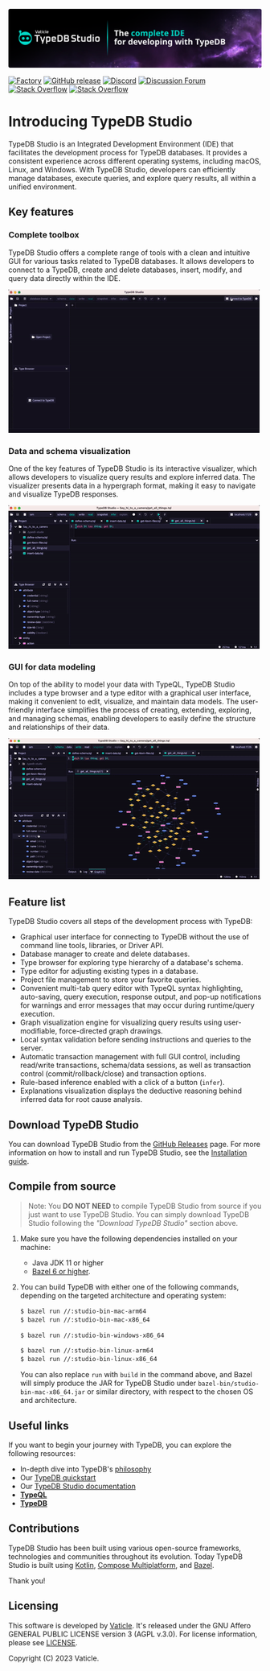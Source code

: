 [![TypeDB Studio](./docs/images/studio_banner.svg)](https://typedb.com/docs/typedb/connecting/studio)

[![Factory](https://factory.vaticle.com/api/status/vaticle/typedb-studio/badge.svg)](https://factory.vaticle.com/vaticle/typedb-studio)
[![GitHub release](https://img.shields.io/github/release/vaticle/typedb-studio.svg)](https://github.com/vaticle/typedb-studio/releases/latest)
[![Discord](https://img.shields.io/discord/665254494820368395?color=7389D8&label=chat&logo=discord&logoColor=ffffff)](https://typedb.com/discord)
[![Discussion Forum](https://img.shields.io/badge/discourse-forum-blue.svg)](https://forum.typedb.com)
[![Stack Overflow](https://img.shields.io/badge/stackoverflow-typedb-796de3.svg)](https://stackoverflow.com/questions/tagged/typedb)
[![Stack Overflow](https://img.shields.io/badge/stackoverflow-typeql-3dce8c.svg)](https://stackoverflow.com/questions/tagged/typeql)

# Introducing TypeDB Studio

TypeDB Studio is an Integrated Development Environment (IDE)
that facilitates the development process for TypeDB databases.
It provides a consistent experience across different operating systems, including macOS, Linux, and Windows.
With TypeDB Studio, developers can efficiently manage databases, execute queries,
and explore query results, all within a unified environment.

## Key features

### Complete toolbox

TypeDB Studio offers a complete range of tools with a clean and intuitive GUI for various tasks related to TypeDB 
databases.
It allows developers to connect to a TypeDB, create and delete databases, insert, modify, and query data directly 
within the IDE.

[![Manage Database Schemas](./docs/images/create.gif)](./docs/images/create.gif)

### Data and schema visualization

One of the key features of TypeDB Studio is its interactive visualizer, 
which allows developers to visualize query results and explore inferred data.
The visualizer presents data in a hypergraph format,
making it easy to navigate and visualize TypeDB responses.

[![Response Visualisation](./docs/images/query.gif)](./docs/images/query.gif)

### GUI for data modeling

On top of the ability to model your data with TypeQL,
TypeDB Studio includes a type browser and a type editor with a graphical user interface,
making it convenient to edit, visualize, and maintain data models.
The user-friendly interface simplifies the process of creating, extending, exploring, and managing schemas,
enabling developers to easily define the structure and relationships of their data.

[![Type editor](./docs/images/edit.gif)](./docs/images/edit.gif)

## Feature list

TypeDB Studio covers all steps of the development process with TypeDB:

- Graphical user interface for connecting to TypeDB without the use of command line tools, libraries, or Driver API.
- Database manager to create and delete databases.
- Type browser for exploring type hierarchy of a database's schema.
- Type editor for adjusting existing types in a database.
- Project file management to store your favorite queries.
- Convenient multi-tab query editor with TypeQL syntax highlighting, auto-saving, query execution, response output, 
  and pop-up notifications for warnings and error messages that may occur during runtime/query execution.
- Graph visualization engine for visualizing query results using user-modifiable, force-directed graph drawings.
- Local syntax validation before sending instructions and queries to the server.
- Automatic transaction management with full GUI control, including read/write transactions, schema/data sessions, as 
  well as transaction control (commit/rollback/close) and transaction options.
- Rule-based inference enabled with a click of a button (`infer`).
- Explanations visualization displays the deductive reasoning behind inferred data for root cause analysis.

## Download TypeDB Studio

You can download TypeDB Studio from the [GitHub Releases](https://github.com/vaticle/typedb-studio/releases) page.
For more information on how to install and run TypeDB Studio, see the 
[Installation guide](https://typedb.com/docs/home/install#_studio).

## Compile from source

> Note: You **DO NOT NEED** to compile TypeDB Studio from source if you just want to use TypeDB Studio.
> You can simply download TypeDB Studio following the _"Download TypeDB Studio"_ section above.

1. Make sure you have the following dependencies installed on your machine:
    - Java JDK 11 or higher
    - [Bazel 6 or higher](https://bazel.build/install).
 
2. You can build TypeDB with either one of the following commands, depending on the targeted architecture and 
   operating system: 
   ```sh
   $ bazel run //:studio-bin-mac-arm64
   $ bazel run //:studio-bin-mac-x86_64
   ```
   ```sh
   $ bazel run //:studio-bin-windows-x86_64
   ```
   ```sh
   $ bazel run //:studio-bin-linux-arm64
   $ bazel run //:studio-bin-linux-x86_64
   ```
   You can also replace `run` with `build` in the command above, and Bazel will simply produce the JAR for TypeDB Studio
   under `bazel-bin/studio-bin-mac-x86_64.jar` or similar directory, with respect to the chosen OS and architecture.

## Useful links

If you want to begin your journey with TypeDB, you can explore the following resources:

* In-depth dive into TypeDB's [philosophy](https://typedb.com/philosophy)
* Our [TypeDB quickstart](https://typedb.com/docs/typedb/quickstart-guide)
* Our [TypeDB Studio documentation](https://typedb.com/docs/clients/studio)
* **[TypeQL](https://github.com/vaticle/typeql)**
* **[TypeDB](https://github.com/vaticle/typedb)**

## Contributions

TypeDB Studio has been built using various open-source frameworks, technologies and communities throughout its 
evolution. Today TypeDB Studio is built
using [Kotlin](https://kotlinlang.org),
[Compose Multiplatform](https://github.com/JetBrains/compose-jb),
and [Bazel](https://bazel.build).

Thank you!

## Licensing

This software is developed by [Vaticle](https://typedb.com/). 
It's released under the GNU Affero GENERAL PUBLIC LICENSE version 3 (AGPL v.3.0). 
For license information, please see [LICENSE](https://github.com/vaticle/typedb-studio/blob/master/LICENSE). 

Copyright (C) 2023 Vaticle.
